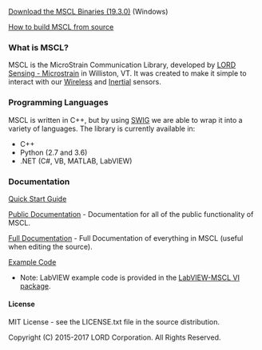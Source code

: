 [Download the MSCL Binaries (19.3.0)](https://github.com/LORD-MicroStrain/MSCL/releases/download/v19.3.0/MSCL_19.3.0.zip) (Windows)

[How to build MSCL from source](https://github.com/LORD-MicroStrain/MSCL/blob/master/BuildScripts/buildReadme.md)

### What is MSCL?
MSCL is the MicroStrain Communication Library, developed by [LORD Sensing - Microstrain](http://microstrain.com) in Williston, VT. It was created to make it simple to interact with our [Wireless](http://www.microstrain.com/wireless) and [Inertial](http://www.microstrain.com/inertial) sensors.

### Programming Languages
MSCL is written in C++, but by using [SWIG](http://swig.org/) we are able to wrap it into a variety of languages.
The library is currently available in:
* C++
* Python (2.7 and 3.6)
* .NET (C#, VB, MATLAB, LabVIEW)

### Documentation
[Quick Start Guide](http://lord-microstrain.github.io/MSCL/Documentation/Getting%20Started/index.html)

[Public Documentation](http://lord-microstrain.github.io/MSCL/Documentation/MSCL%20API%20Documentation/index.html) - Documentation for all of the public functionality of MSCL.

[Full Documentation](http://lord-microstrain.github.io/MSCL/Documentation/MSCL%20Documentation/index.html) - Full Documentation of everything in MSCL (useful when editing the source).

[Example Code](https://github.com/LORD-MicroStrain/MSCL/tree/master/MSCL_Examples)
  * Note: LabVIEW example code is provided in the [LabVIEW-MSCL VI package](https://github.com/LORD-MicroStrain/LabVIEW-MSCL).

#### License
MIT License - see the LICENSE.txt file in the source distribution.

Copyright (C) 2015-2017 LORD Corporation. All Rights Reserved.
